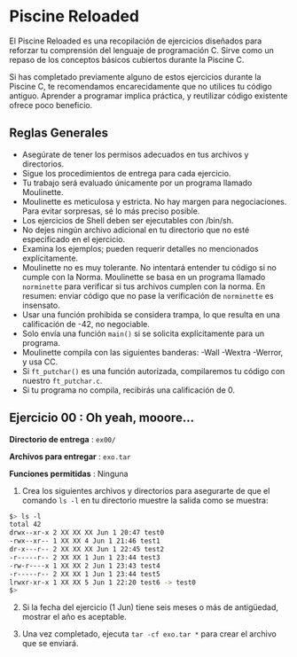 # Piscine Reloaded

El Piscine Reloaded es una recopilación de ejercicios diseñados para reforzar tu comprensión del lenguaje de programación C. Sirve como un repaso de los conceptos básicos cubiertos durante la Piscine C.

Si has completado previamente alguno de estos ejercicios durante la Piscine C, te recomendamos encarecidamente que no utilices tu código antiguo. Aprender a programar implica práctica, y reutilizar código existente ofrece poco beneficio.

## Reglas Generales

- Asegúrate de tener los permisos adecuados en tus archivos y directorios.
- Sigue los procedimientos de entrega para cada ejercicio.
- Tu trabajo será evaluado únicamente por un programa llamado Moulinette.
- Moulinette es meticulosa y estricta. No hay margen para negociaciones. Para evitar sorpresas, sé lo más preciso posible.
- Los ejercicios de Shell deben ser ejecutables con /bin/sh.
- No dejes ningún archivo adicional en tu directorio que no esté especificado en el ejercicio.
- Examina los ejemplos; pueden requerir detalles no mencionados explícitamente.
- Moulinette no es muy tolerante. No intentará entender tu código si no cumple con la Norma. Moulinette se basa en un programa llamado `norminette` para verificar si tus archivos cumplen con la norma. En resumen: enviar código que no pase la verificación de `norminette` es insensato.
- Usar una función prohibida se considera trampa, lo que resulta en una calificación de -42, no negociable.
- Solo envía una función `main()` si se solicita explícitamente para un programa.
- Moulinette compila con las siguientes banderas: -Wall -Wextra -Werror, y usa CC.
- Si `ft_putchar()` es una función autorizada, compilaremos tu código con nuestro `ft_putchar.c`.
- Si tu programa no compila, recibirás una calificación de 0.

## Ejercicio 00 : Oh yeah, mooore...

**Directorio de entrega** : `ex00/`

**Archivos para entregar** : `exo.tar`

**Funciones permitidas** : Ninguna

1. Crea los siguientes archivos y directorios para asegurarte de que el comando `ls -l` en tu directorio muestre la salida como se muestra:

```sh
$> ls -l
total 42
drwx--xr-x 2 XX XX XX Jun 1 20:47 test0
-rwx--xr-- 1 XX XX 4 Jun 1 21:46 test1
dr-x---r-- 2 XX XX XX Jun 1 22:45 test2
-r-----r-- 2 XX XX 1 Jun 1 23:44 test3
-rw-r----x 1 XX XX 2 Jun 1 23:43 test4
-r-----r-- 2 XX XX 1 Jun 1 23:44 test5
lrwxr-xr-x 1 XX XX 5 Jun 1 22:20 test6 -> test0
$>
```

2. Si la fecha del ejercicio (1 Jun) tiene seis meses o más de antigüedad, mostrar el año es aceptable.

3. Una vez completado, ejecuta `tar -cf exo.tar *` para crear el archivo que se enviará.
